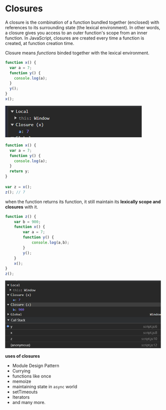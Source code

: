 # Closures

  A closure is the combination of a function bundled together (enclosed) with references to its surrounding state (the lexical environment). In other words, a closure gives you access to an outer function's scope from an inner function. In JavaScript, closures are created every time a function is created, at function creation time.

  Closure means  *functions* binded together with the lexical environment.

  ```js
  function x() {
    var a = 7;
    function y() {
      console.log(a);
    }
    y();
  }
  x();
  ```

  ![demo](/assets/demo9.png)


  ```js
  function x() {
    var a = 7;
    function y() {
      console.log(a);
    }
    return y;
  }

  var z = x();
  z(); // 7
  ```

  when the function returns its function, it still maintain its **lexically scope and closures** with it.

  ```js
  function z() {
      var b = 900;
      function x() {
          var a = 7;
          function y() {
              console.log(a,b);
          }
          y();
      }
      x();
  }
  z();
  ```

  ![demo](/assets/demo12.png)

  **uses of closures**
  * Module Design Pattern
  * Currying
  * functions like once
  * memoize
  * maintaining state in `async` world
  * setTimeouts
  * Iterators
  * and many more.